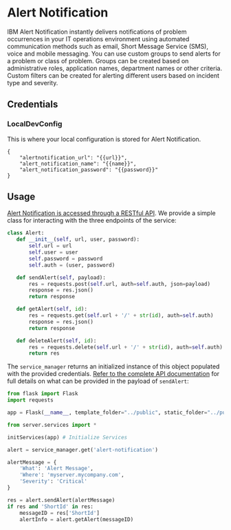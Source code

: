 # Alert Notification

IBM Alert Notification instantly delivers notifications of problem occurrences in your IT operations environment using automated communication methods such as email, Short Message Service (SMS), voice and mobile messaging. You can use custom groups to send alerts for a problem or class of problem. Groups can be created based on administrative roles, application names, department names or other criteria. Custom filters can be created for alerting different users based on incident type and severity.

##  Credentials

###  LocalDevConfig

This is where your local configuration is stored for Alert Notification.
```
{
	"alertnotification_url": "{{url}}",
	"alert_notification_name": "{{name}}",
	"alert_notification_password": "{{password}}"
}
```

## Usage
[Alert Notification is accessed through a RESTful API](https://ibmnotifybm.mybluemix.net/docs/alerts/v1/). We provide a simple class for interacting with the three endpoints of the service:

 ```python
 class Alert:
	def __init__(self, url, user, password):
		self.url = url
		self.user = user
		self.password = password
		self.auth = (user, password)

	def sendAlert(self, payload):
		res = requests.post(self.url, auth=self.auth, json=payload)
		response = res.json()
		return response

	def getAlert(self, id):
		res = requests.get(self.url + '/' + str(id), auth=self.auth)
		response = res.json()
		return response

	def deleteAlert(self, id):
		res = requests.delete(self.url + '/' + str(id), auth=self.auth)
		return res
 ```

 The `service_manager` returns an initialized instance of this object populated with the provided credentials. [Refer to the complete API documentation](https://ibmnotifybm.mybluemix.net/docs/alerts/v1/) for full details on what can be provided in the payload of `sendAlert`:

```python
from flask import Flask
import requests

app = Flask(__name__, template_folder="../public", static_folder="../public", static_url_path='')

from server.services import *

initServices(app) # Initialize Services

alert = service_manager.get('alert-notification')

alertMessage = {
	'What': 'Alert Message',
	'Where': 'myserver.mycompany.com',
	'Severity': 'Critical'
}

res = alert.sendAlert(alertMessage)
if res and 'ShortId' in res:
	messageID = res['ShortId']
	alertInfo = alert.getAlert(messageID)
```
